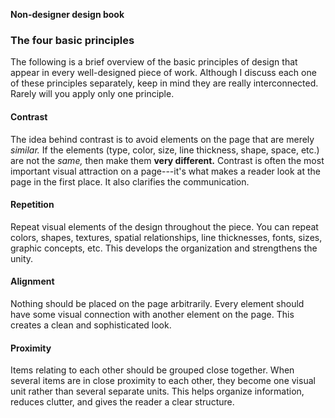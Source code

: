 **Non-designer design book**

### **The four basic principles**

The following is a brief overview of the basic principles of design that
appear in every well-designed piece of work. Although I discuss each one
of these principles separately, keep in mind they are really
interconnected. Rarely will you apply only one principle.

#### **Contrast**

The idea behind contrast is to avoid elements on the page that are
merely *similar.* If the elements (type, color, size, line thickness,
shape, space, etc.) are not the *same,* then make them **very
different.** Contrast is often the most important visual attraction on a
page---it's what makes a reader look at the page in the first place. It
also clarifies the communication.

#### **Repetition**

Repeat visual elements of the design throughout the piece. You can
repeat colors, shapes, textures, spatial relationships, line
thicknesses, fonts, sizes, graphic concepts, etc. This develops the
organization and strengthens the unity.

#### **Alignment**

Nothing should be placed on the page arbitrarily. Every element should
have some visual connection with another element on the page. This
creates a clean and sophisticated look.

#### **Proximity**

Items relating to each other should be grouped close together. When
several items are in close proximity to each other, they become one
visual unit rather than several separate units. This helps organize
information, reduces clutter, and gives the reader a clear structure.
